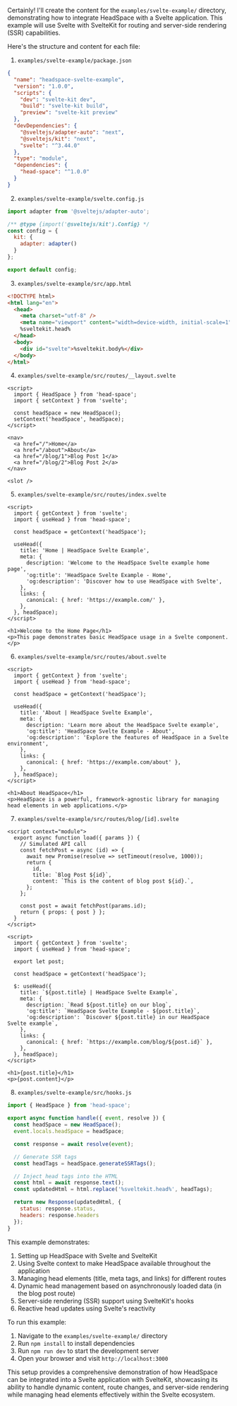 Certainly! I'll create the content for the `examples/svelte-example/` directory, demonstrating how to integrate HeadSpace with a Svelte application. This example will use Svelte with SvelteKit for routing and server-side rendering (SSR) capabilities.

Here's the structure and content for each file:

1. `examples/svelte-example/package.json`

```json
{
  "name": "headspace-svelte-example",
  "version": "1.0.0",
  "scripts": {
    "dev": "svelte-kit dev",
    "build": "svelte-kit build",
    "preview": "svelte-kit preview"
  },
  "devDependencies": {
    "@sveltejs/adapter-auto": "next",
    "@sveltejs/kit": "next",
    "svelte": "^3.44.0"
  },
  "type": "module",
  "dependencies": {
    "head-space": "^1.0.0"
  }
}
```

2. `examples/svelte-example/svelte.config.js`

```javascript
import adapter from '@sveltejs/adapter-auto';

/** @type {import('@sveltejs/kit').Config} */
const config = {
  kit: {
    adapter: adapter()
  }
};

export default config;
```

3. `examples/svelte-example/src/app.html`

```html
<!DOCTYPE html>
<html lang="en">
  <head>
    <meta charset="utf-8" />
    <meta name="viewport" content="width=device-width, initial-scale=1" />
    %sveltekit.head%
  </head>
  <body>
    <div id="svelte">%sveltekit.body%</div>
  </body>
</html>
```

4. `examples/svelte-example/src/routes/__layout.svelte`

```svelte
<script>
  import { HeadSpace } from 'head-space';
  import { setContext } from 'svelte';

  const headSpace = new HeadSpace();
  setContext('headSpace', headSpace);
</script>

<nav>
  <a href="/">Home</a>
  <a href="/about">About</a>
  <a href="/blog/1">Blog Post 1</a>
  <a href="/blog/2">Blog Post 2</a>
</nav>

<slot />
```

5. `examples/svelte-example/src/routes/index.svelte`

```svelte
<script>
  import { getContext } from 'svelte';
  import { useHead } from 'head-space';

  const headSpace = getContext('headSpace');

  useHead({
    title: 'Home | HeadSpace Svelte Example',
    meta: {
      description: 'Welcome to the HeadSpace Svelte example home page',
      'og:title': 'HeadSpace Svelte Example - Home',
      'og:description': 'Discover how to use HeadSpace with Svelte',
    },
    links: {
      canonical: { href: 'https://example.com/' },
    },
  }, headSpace);
</script>

<h1>Welcome to the Home Page</h1>
<p>This page demonstrates basic HeadSpace usage in a Svelte component.</p>
```

6. `examples/svelte-example/src/routes/about.svelte`

```svelte
<script>
  import { getContext } from 'svelte';
  import { useHead } from 'head-space';

  const headSpace = getContext('headSpace');

  useHead({
    title: 'About | HeadSpace Svelte Example',
    meta: {
      description: 'Learn more about the HeadSpace Svelte example',
      'og:title': 'HeadSpace Svelte Example - About',
      'og:description': 'Explore the features of HeadSpace in a Svelte environment',
    },
    links: {
      canonical: { href: 'https://example.com/about' },
    },
  }, headSpace);
</script>

<h1>About HeadSpace</h1>
<p>HeadSpace is a powerful, framework-agnostic library for managing head elements in web applications.</p>
```

7. `examples/svelte-example/src/routes/blog/[id].svelte`

```svelte
<script context="module">
  export async function load({ params }) {
    // Simulated API call
    const fetchPost = async (id) => {
      await new Promise(resolve => setTimeout(resolve, 1000));
      return {
        id,
        title: `Blog Post ${id}`,
        content: `This is the content of blog post ${id}.`,
      };
    };

    const post = await fetchPost(params.id);
    return { props: { post } };
  }
</script>

<script>
  import { getContext } from 'svelte';
  import { useHead } from 'head-space';

  export let post;

  const headSpace = getContext('headSpace');

  $: useHead({
    title: `${post.title} | HeadSpace Svelte Example`,
    meta: {
      description: `Read ${post.title} on our blog`,
      'og:title': `HeadSpace Svelte Example - ${post.title}`,
      'og:description': `Discover ${post.title} in our HeadSpace Svelte example`,
    },
    links: {
      canonical: { href: `https://example.com/blog/${post.id}` },
    },
  }, headSpace);
</script>

<h1>{post.title}</h1>
<p>{post.content}</p>
```

8. `examples/svelte-example/src/hooks.js`

```javascript
import { HeadSpace } from 'head-space';

export async function handle({ event, resolve }) {
  const headSpace = new HeadSpace();
  event.locals.headSpace = headSpace;

  const response = await resolve(event);

  // Generate SSR tags
  const headTags = headSpace.generateSSRTags();

  // Inject head tags into the HTML
  const html = await response.text();
  const updatedHtml = html.replace('%sveltekit.head%', headTags);

  return new Response(updatedHtml, {
    status: response.status,
    headers: response.headers
  });
}
```

This example demonstrates:

1. Setting up HeadSpace with Svelte and SvelteKit
2. Using Svelte context to make HeadSpace available throughout the application
3. Managing head elements (title, meta tags, and links) for different routes
4. Dynamic head management based on asynchronously loaded data (in the blog post route)
5. Server-side rendering (SSR) support using SvelteKit's hooks
6. Reactive head updates using Svelte's reactivity

To run this example:

1. Navigate to the `examples/svelte-example/` directory
2. Run `npm install` to install dependencies
3. Run `npm run dev` to start the development server
4. Open your browser and visit `http://localhost:3000`

This setup provides a comprehensive demonstration of how HeadSpace can be integrated into a Svelte application with SvelteKit, showcasing its ability to handle dynamic content, route changes, and server-side rendering while managing head elements effectively within the Svelte ecosystem.
